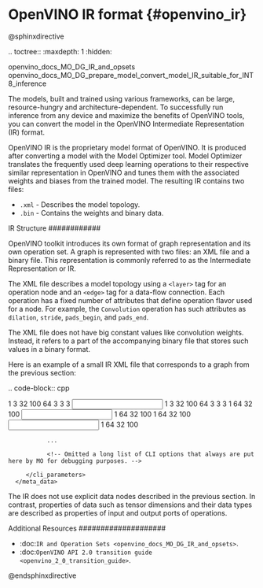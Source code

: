 # OpenVINO IR format {#openvino_ir}

@sphinxdirective

.. toctree::
   :maxdepth: 1
   :hidden:

   openvino_docs_MO_DG_IR_and_opsets
   openvino_docs_MO_DG_prepare_model_convert_model_IR_suitable_for_INT8_inference

The models, built and trained using various frameworks, can be large, resource-hungry and architecture-dependent. To successfully run inference from any device and maximize the benefits of OpenVINO tools, you can convert the model in the OpenVINO Intermediate Representation (IR) format. 

OpenVINO IR is the proprietary model format of OpenVINO. It is produced after converting a model with the Model Optimizer tool. Model Optimizer translates the frequently used deep learning operations to their respective similar representation in OpenVINO and tunes them with the associated weights and biases from the trained model. The resulting IR contains two files:

* ``.xml`` - Describes the model topology.
* ``.bin`` - Contains the weights and binary data.

IR Structure
############

OpenVINO toolkit introduces its own format of graph representation and its own operation set. A graph is represented with two files: an XML file and a binary file. This representation is commonly referred to as the Intermediate Representation or IR.

The XML file describes a model topology using a ``<layer>`` tag for an operation node and an ``<edge>`` tag for a data-flow connection.
Each operation has a fixed number of attributes that define operation flavor used for a node.
For example, the `Convolution` operation has such attributes as ``dilation``, ``stride``, ``pads_begin``, and ``pads_end``.

The XML file does not have big constant values like convolution weights.
Instead, it refers to a part of the accompanying binary file that stores such values in a binary format.

Here is an example of a small IR XML file that corresponds to a graph from the previous section:

.. code-block:: cpp

   <?xml version="1.0" ?>
   <net name="model_file_name" version="10">
      <layers>
         <layer id="0" name="input" type="Parameter" version="opset1">
               <data element_type="f32" shape="1,3,32,100"/> <!-- attributes of operation -->
               <output>
                  <!-- description of output ports with type of element and tensor dimensions -->
                  <port id="0" precision="FP32">
                     <dim>1</dim>
                     <dim>3</dim>
                     <dim>32</dim>
                     <dim>100</dim>
                  </port>
               </output>
         </layer>
         <layer id="1" name="conv1/weights" type="Const" version="opset1">
               <!-- Const is only operation from opset1 that refers to the IR binary file by specifying offset and size in bytes relative to the beginning of the file. -->
               <data element_type="f32" offset="0" shape="64,3,3,3" size="6912"/>
               <output>
                  <port id="1" precision="FP32">
                     <dim>64</dim>
                     <dim>3</dim>
                     <dim>3</dim>
                     <dim>3</dim>
                  </port>
               </output>
         </layer>
         <layer id="2" name="conv1" type="Convolution" version="opset1">
               <data auto_pad="same_upper" dilations="1,1" output_padding="0,0" pads_begin="1,1" pads_end="1,1" strides="1,1"/>
               <input>
                  <port id="0">
                     <dim>1</dim>
                     <dim>3</dim>
                     <dim>32</dim>
                     <dim>100</dim>
                  </port>
                  <port id="1">
                     <dim>64</dim>
                     <dim>3</dim>
                     <dim>3</dim>
                     <dim>3</dim>
                  </port>
               </input>
               <output>
                  <port id="2" precision="FP32">
                     <dim>1</dim>
                     <dim>64</dim>
                     <dim>32</dim>
                     <dim>100</dim>
                  </port>
               </output>
         </layer>
         <layer id="3" name="conv1/activation" type="ReLU" version="opset1">
               <input>
                  <port id="0">
                     <dim>1</dim>
                     <dim>64</dim>
                     <dim>32</dim>
                     <dim>100</dim>
                  </port>
               </input>
               <output>
                  <port id="1" precision="FP32">
                     <dim>1</dim>
                     <dim>64</dim>
                     <dim>32</dim>
                     <dim>100</dim>
                  </port>
               </output>
         </layer>
         <layer id="4" name="output" type="Result" version="opset1">
               <input>
                  <port id="0">
                     <dim>1</dim>
                     <dim>64</dim>
                     <dim>32</dim>
                     <dim>100</dim>
                  </port>
               </input>
         </layer>
      </layers>
      <edges>
         <!-- Connections between layer nodes: based on ids for layers and ports used in the descriptions above -->
         <edge from-layer="0" from-port="0" to-layer="2" to-port="0"/>
         <edge from-layer="1" from-port="1" to-layer="2" to-port="1"/>
         <edge from-layer="2" from-port="2" to-layer="3" to-port="0"/>
         <edge from-layer="3" from-port="1" to-layer="4" to-port="0"/>
      </edges>
      <meta_data>
         <!-- This section that is not related to a topology; contains auxiliary information that serves for the debugging purposes. -->
         <MO_version value="2022.3"/>
         <cli_parameters>
               <blobs_as_inputs value="True"/>
               <caffe_parser_path value="DIR"/>
               <data_type value="float"/>

               ...

               <!-- Omitted a long list of CLI options that always are put here by MO for debugging purposes. -->

         </cli_parameters>
      </meta_data>
   </net>

The IR does not use explicit data nodes described in the previous section. In contrast, properties of data such as tensor dimensions and their data types are described as properties of input and output ports of operations. 

Additional Resources
####################

* :doc:`IR and Operation Sets <openvino_docs_MO_DG_IR_and_opsets>`.
* :doc:`OpenVINO API 2.0 transition guide <openvino_2_0_transition_guide>`. 

@endsphinxdirective
